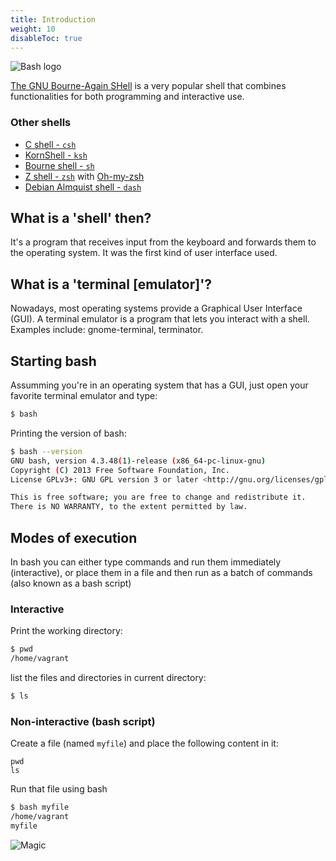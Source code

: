```yaml
---
title: Introduction
weight: 10
disableToc: true
---
```


![Bash logo](/bash-notes/en/basics/introduction/images/bash-logo-web.png)

[The GNU Bourne-Again SHell](https://www.gnu.org/software/bash/) is a very popular shell that combines functionalities for both programming and interactive use.

### Other shells
* [C shell - `csh`](https://en.wikipedia.org/wiki/C_shell)
* [KornShell - `ksh`](https://en.wikipedia.org/wiki/KornShell)
* [Bourne shell - `sh`](https://en.wikipedia.org/wiki/Bourne_shell)
* [Z shell - `zsh`](https://en.wikipedia.org/wiki/Z_shell) with [Oh-my-zsh](https://ohmyz.sh/)
* [Debian Almquist shell - `dash`](https://en.wikipedia.org/wiki/Almquist_shell)


## What is a 'shell' then?
It's a program that receives input from the keyboard and forwards them to the operating system. It was the first kind of user interface used.

## What is a 'terminal [emulator]'?
Nowadays, most operating systems provide a Graphical User Interface (GUI). A terminal emulator is a program that lets you interact with a shell. Examples include: gnome-terminal, terminator.

## Starting bash

Assumming you're in an operating system that has a GUI, just open your favorite terminal emulator and type:
```bash
$ bash
```

Printing the version of bash:
```bash
$ bash --version
GNU bash, version 4.3.48(1)-release (x86_64-pc-linux-gnu)
Copyright (C) 2013 Free Software Foundation, Inc.
License GPLv3+: GNU GPL version 3 or later <http://gnu.org/licenses/gpl.html>

This is free software; you are free to change and redistribute it.
There is NO WARRANTY, to the extent permitted by law.
```

## Modes of execution

In bash you can either type commands and run them immediately (interactive), or place them in a file and then run as a batch of commands (also known as a bash script)

### Interactive

Print the working directory:
```bash
$ pwd
/home/vagrant
```
list the files and directories in current directory:
```bash
$ ls
```

### Non-interactive (bash script)

Create a file (named `myfile`) and place the following content in it:
```
pwd
ls
```

Run that file using bash
```bash
$ bash myfile 
/home/vagrant
myfile
```

![Magic](/bash-notes/en/basics/introduction/images/magic.gif?classes=shadow)
